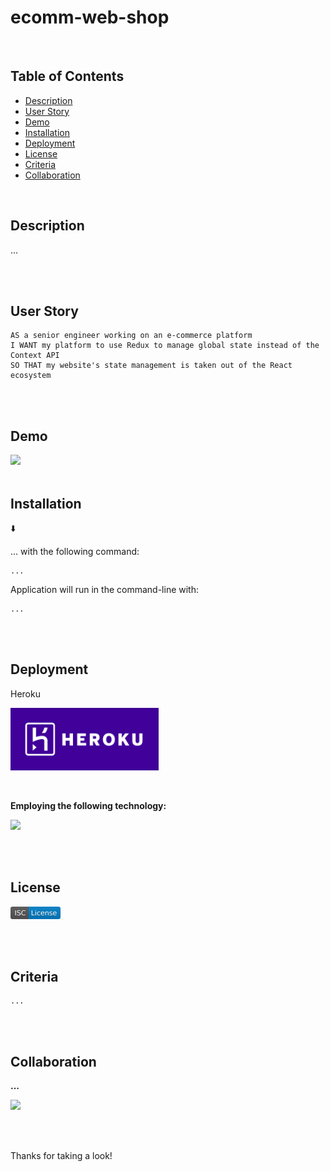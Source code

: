 # ecomm-web-shop

<br />

## Table of Contents

- [Description](#description)
- [User Story](#user-story)
- [Demo](#demo)
- [Installation](#installation)
- [Deployment](#deployment)
- [License](#license)
- [Criteria](#criteria)
- [Collaboration](#collaboration)

<br />

## Description

...

<br />
<br />

## User Story

```
AS a senior engineer working on an e-commerce platform
I WANT my platform to use Redux to manage global state instead of the Context API
SO THAT my website's state management is taken out of the React ecosystem
```

<br />
<br />

## Demo

<img width="1200" src="./assets/demo/...png">

<br />
<br />

## Installation

⬇️

... with the following command:

```
...
```

Application will run in the command-line with:

```
...
```

<br />
<br />

## Deployment

Heroku

[<img src="./assets/images/heroku.png" height="100px">](https://.../)

<br />

**Employing the following technology:**

[<img src="./assets/images/...svg" height="20px">](https://.../)

<br />
<br />

## License

[<img src="./assets/images/isc.svg" height="20px">](https://choosealicense.com/licenses/isc/)

<br />
<br />

## Criteria

```
...
```

<br />
<br />

## Collaboration

**...**

<a href="https://github.com/..."><img src="https://avatars.githubusercontent.com/u/..." width="50px"/></a>

<br />
<br />

Thanks for taking a look!
